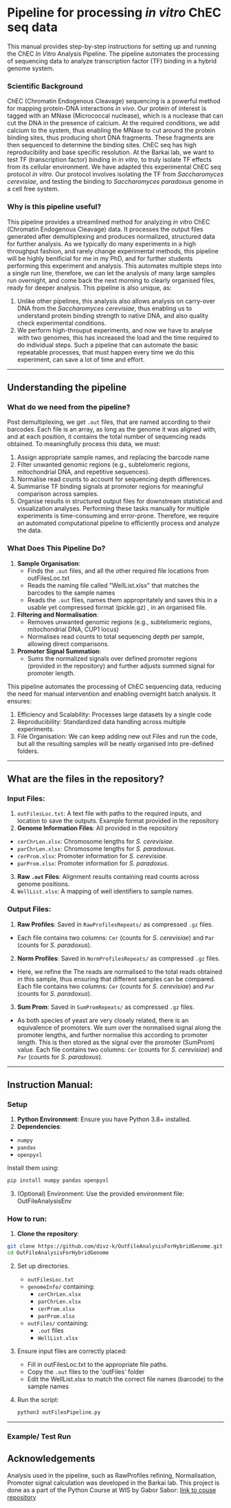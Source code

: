 # Pipeline for processing *in vitro* ChEC seq data

This manual provides step-by-step instructions for setting up and running the ChEC *In Vitro* Analysis Pipeline. The pipeline automates the processing of sequencing data to analyze transcription factor (TF) binding in a hybrid genome system.


### Scientific Background

ChEC (Chromatin Endogenous Cleavage) sequencing is a powerful method for mapping protein-DNA interactions *in vivo*. Our protein of interest is tagged with an MNase (Micrococcal nuclease), which is a nuclease that can cut the DNA in the presence of calcium. At the required conditions, we add calcium to the system, thus enabling the MNase to cut around the protein binding sites, thus producing short DNA fragments. These fragments are then sequenced to determine the binding sites.
ChEC seq has high reproducibility and base specific resolution. 
At the Barkai lab, we want to test TF (transcription factor) binding in *in vitro*, to truly isolate TF effects from its cellular environment. We have adapted this experimental ChEC seq protocol *in vitro*. Our protocol involves isolating the TF from *Saccharomyces cerevisiae*, and testing the binding to *Saccharomyces paradoxus* genome in a cell free system. 


### Why is this pipeline useful?
This pipeline provides a streamlined method for analyzing *in vitro* ChEC (Chromatin Endogenous Cleavage) data. It processes the output files generated after demultiplexing and produces normalized, structured data for further analysis. 
As we typically do many experiments in a high throughput fashion, and rarely change experimental methods, this pipeline will be highly benificial for me in my PhD, and for further students performing this experiment and analysis. This automates multiple steps into a single run line, therefore, we can let the analysis of many large samples run overnight, and come back the next morning to clearly organised files, ready for deeper analysis. 
This pipeline is also unique, as:
1. Unlike other pipelines, this analysis also allows analysis on carry-over DNA from the *Saccharomyces cerevisiae*, thus enabling us to understand protein binding strength to native DNA, and also quality check experimental conditions.
2. We perform high-throuput experiments, and now we have to analyse with two genomes, this has increased the load and the time required to do individual steps. Such a pipeline that can automate the basic repeatable processes, that must happen every time we do this experiment, can save a lot of time and effort.


---

## Understanding the pipeline

### What do we need from the pipeline?

Post demultiplexing, we get `.out` files, that are named according to their barcodes. Each file is an array, as long as the genome it was aligned with, and at each position, it contains the total number of sequencing reads obtained. To meaningfully process this data, we must:
1. Assign appropriate sample names, and replacing the barcode name 
2. Filter unwanted genomic regions (e.g., subtelomeric regions, mitochondrial DNA, and repetitive sequences).
3. Normalise read counts to account for sequencing depth differences.
4. Summarise TF binding signals at promoter regions for meaningful comparison across samples.
5. Organise results in structured output files for downstream statistical and visualization analyses.
Performing these tasks manually for multiple experiments is time-consuming and error-prone. Therefore, we require an automated computational pipeline to efficiently process and analyze the data.


### What Does This Pipeline Do?

1. **Sample Organisation**:
    - Finds the `.out` files, and all the other required file locations from outFilesLoc.txt
    - Reads the naming file called "WellList.xlsx" that matches the barcodes to the sample names
    - Reads the `.out` files, names them appropritately and saves this in a usable yet compressed format (pickle.gz) , in an organised file.
2. **Filtering and Normalisation**:
    - Removes unwanted genomic regions (e.g., subtelomeric regions, mitochondrial DNA, CUP1 locus) 
    - Normalises read counts to total sequencing depth per sample, allowing direct comparisons.
3. **Promoter Signal Summation**:
    - Sums the normalized signals over defined promoter regions (provided in the repository) and further adjusts summed signal for promoter length.

This pipeline automates the processing of ChEC sequencing data, reducing the need for manual intervention and enabling overnight batch analysis. It ensures:
1. Efficiency and Scalability: Processes large datasets by a single code
2. Reproducibility: Standardized data handling across multiple experiments.
3. File Organisation: We can keep adding new out Files and run the code, but all the resulting samples will be neatly organised into pre-defined folders.


---

## What are the files in the repository?

### Input Files:
1. `outFilesLoc.txt`: A text file with paths to the required inputs, and location to save the outputs. Example format provided in the repository
2. **Genome Information Files**: All provided in the repository
- `cerChrLen.xlsx`: Chromosome lengths for *S. cerevisiae*.
- `parChrLen.xlsx`: Chromosome lengths for *S. paradoxus*.
- `cerProm.xlsx`: Promoter information for *S. cerevisiae*.
- `parProm.xlsx`: Promoter information for *S. paradoxus*.
3. **Raw `.out` Files**: Alignment results containing read counts across genome positions.
4. `WellList.xlsx`: A mapping of well identifiers to sample names.

### Output Files:
1. **Raw Profiles**: Saved in `RawProfilesRepeats/` as compressed `.gz` files.
- Each file contains two columns: `Cer` (counts for *S. cerevisiae*) and `Par` (counts for *S. paradoxus*).
2. **Norm Profiles**: Saved in `NormProfilesRepeats/` as compressed `.gz` files.
- Here, we refine the The reads are normalised to the total reads obtained in this sample, thus ensuring that different samples can be compared. Each file contains two columns: `Cer` (counts for *S. cerevisiae*) and `Par` (counts for *S. paradoxus*).
3. **Sum Prom**: Saved in `SumPromRepeats/` as compressed `.gz` files.
- As both species of yeast are very closely related, there is an equivalence of promoters. We sum over the normalised signal along the promoter lengths, and further normalise this according to promoter length. This is then stored as the signal over the promoter (SumProm) value. Each file contains two columns: `Cer` (counts for *S. cerevisiae*) and `Par` (counts for *S. paradoxus*).
---


## Instruction Manual:

### Setup
1. **Python Environment**: Ensure you have Python 3.8+ installed.
2. **Dependencies**:
- `numpy`
- `pandas`
- `openpyxl`
  
Install them using:
```bash
pip install numpy pandas openpyxl
```
3. (Optional) Environment: Use the provided environment file: OutFileAnalysisEnv


### How to run:

1. **Clone the repository**:
```bash
git clone https://github.com/divz-k/OutFileAnalysisForHybridGenome.git
cd OutFileAnalysisForHybridGenome
```
2. Set up directories.
   - `outFilesLoc.txt`
   - `genomeInfo/` containing:
     - `cerChrLen.xlsx`
     - `parChrLen.xlsx`
     - `cerProm.xlsx`
     - `parProm.xlsx`
   - `outFiles/` containing:
     - `.out` files
     - `WellList.xlsx`
    
3. Ensure input files are correctly placed:
   - Fill in outFilesLoc.txt to the appropriate file paths.
   - Copy the `.out` files to the 'outFiles' folder
   - Edit the WellList.xlsx to match the correct file names (barcode) to the sample names

4. Run the script:
   ```bash
   python3 outFilesPipeline.py

---

### Example/ Test Run 



## Acknowledgements
Analysis used in the pipeline, such as RawProfiles refining, Normalisation, Promoter signal calculation was developed in the Barkai lab. 
This project is done as a part of the Python Course at WIS by Gabor Sabor: [link to couse repository](https://github.com/szabgab/wis-python-course-2024-11)
